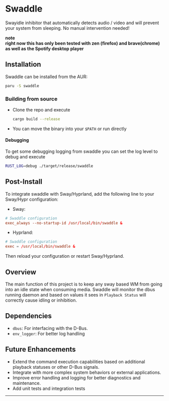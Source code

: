 # Swaddle

Swayidle inhibitor that automatically detects audio / video and will prevent your system from sleeping. No manual intervention needed!

**note**  
**right now this has only been tested with zen (firefox) and brave(chrome) as well as the Spotify desktop player**

## Installation

Swaddle can be installed from the AUR:

```sh
paru -S swaddle
```

### Building from source

* Clone the repo and execute

   ```sh
   cargo build --release
   ```

* You can move the binary into your `$PATH` or run directly

#### Debugging

To get some debugging logging from swaddle you can set the log level to debug and execute

```sh
RUST_LOG=debug ./target/release/swaddle
```

## Post-Install

 To integrate swaddle with Sway/Hyprland, add the following line to your Sway/Hypr configuration:

* Sway:

```conf
# Swaddle configuration
exec_always --no-startup-id /usr/local/bin/swaddle &
```

* Hyprland:

```conf
# Swaddle configuration
exec = /usr/local/bin/swaddle &
```

 Then reload your configuration or restart Sway/Hyprland.

## Overview

The main function of this project is to keep any sway based WM from going into an idle state when consuming media. Swaddle will monitor the dbus running daemon and based on values it sees in `Playback Status` will correctly cause idling or inhibition.


## Dependencies

* `dbus`: For interfacing with the D-Bus.
* `env_logger`: For better log handling

## Future Enhancements

* Extend the command execution capabilities based on additional playback statuses or other D-Bus signals.
* Integrate with more complex system behaviors or external applications.
* Improve error handling and logging for better diagnostics and maintenance.
* Add unit tests and integration tests

---
